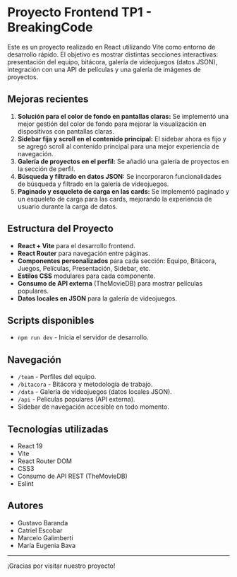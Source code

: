 # Proyecto Frontend TP1 - BreakingCode

Este es un proyecto realizado en React utilizando Vite como entorno de desarrollo rápido. El objetivo es mostrar distintas secciones interactivas: presentación del equipo, bitácora, galería de videojuegos (datos JSON), integración con una API de películas y una galería de imágenes de proyectos.

## Mejoras recientes

1. **Solución para el color de fondo en pantallas claras:** Se implementó una mejor gestión del color de fondo para mejorar la visualización en dispositivos con pantallas claras.
2. **Sidebar fija y scroll en el contenido principal:** El sidebar ahora es fijo y se agregó scroll al contenido principal para una mejor experiencia de navegación.
3. **Galería de proyectos en el perfil:** Se añadió una galería de proyectos en la sección de perfil.
4. **Búsqueda y filtrado en datos JSON:** Se incorporaron funcionalidades de búsqueda y filtrado en la galería de videojuegos.
5. **Paginado y esqueleto de carga en las cards:** Se implementó paginado y un esqueleto de carga para las cards, mejorando la experiencia de usuario durante la carga de datos.

## Estructura del Proyecto

- **React + Vite** para el desarrollo frontend.
- **React Router** para navegación entre páginas.
- **Componentes personalizados** para cada sección: Equipo, Bitácora, Juegos, Películas, Presentación, Sidebar, etc.
- **Estilos CSS** modulares para cada componente.
- **Consumo de API externa** (TheMovieDB) para mostrar películas populares.
- **Datos locales en JSON** para la galería de videojuegos.

## Scripts disponibles

- `npm run dev` - Inicia el servidor de desarrollo.


## Navegación

- `/team` - Perfiles del equipo.
- `/bitacora` - Bitácora y metodología de trabajo.
- `/data` - Galería de videojuegos (datos locales JSON).
- `/api` - Películas populares (API externa).
- Sidebar de navegación accesible en todo momento.

## Tecnologías utilizadas

- React 19
- Vite
- React Router DOM
- CSS3
- Consumo de API REST (TheMovieDB)
- Eslint

## Autores

- Gustavo Baranda
- Catriel Escobar
- Marcelo Galimberti
- María Eugenia Bava

---

¡Gracias por visitar nuestro proyecto!
